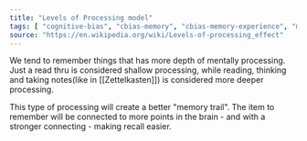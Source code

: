 ```yaml
---
title: "Levels of Processing model"
tags: [ "cognitive-bias", "cbias-memory", "cbias-memory-experience", "memory" ]
source: "https://en.wikipedia.org/wiki/Levels-of-processing_effect"
---
```


We tend to remember things that has more depth of mentally processing. Just a read thru is considered shallow processing, while reading, thinking and taking notes(like in [[Zettelkasten]]) is considered more deeper processing.

This type of processing will create a better "memory trail". The item to remember will be connected to more points in the brain - and with a stronger connecting - making recall easier.

